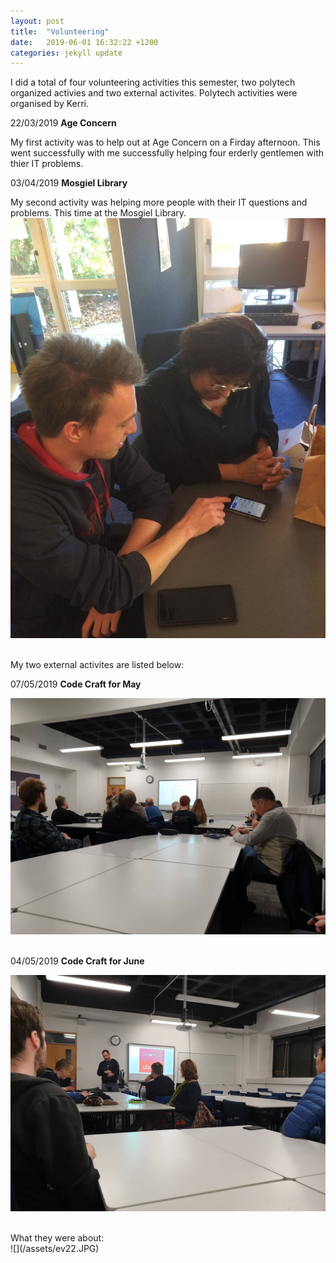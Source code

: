```yaml
---
layout: post
title:  "Volunteering"
date:   2019-06-01 16:32:22 +1200
categories: jekyll update
---
```

I did a total of four volunteering activities this semester, two polytech organized activies and two external activites. Polytech activities were organised by Kerri.

22/03/2019
<b> Age Concern </b>

My first activity was to help out at Age Concern on a Firday afternoon. This went successfully with me successfully helping four erderly gentlemen with thier IT problems.

03/04/2019
<b> Mosgiel Library </b>

My second activity was helping more people with their IT questions and problems. This time at the Mosgiel Library. 
<br>
![](/assets/ev19.png)

<br>
My two external activites are listed below:
<br>

07/05/2019
<b> Code Craft for May </b>

![](/assets/ev20.JPG)

<br>
04/05/2019
<b> Code Craft for June </b>

![](/assets/ev21.JPG)

<br>
What they were about:
<br>
![](/assets/ev22.JPG)



